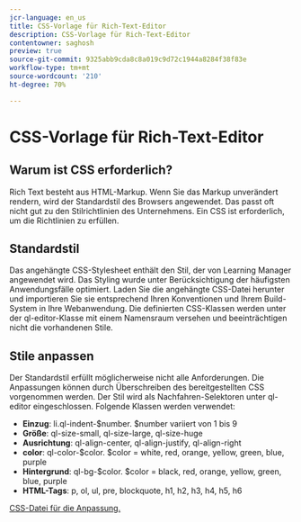 ```yaml
---
jcr-language: en_us
title: CSS-Vorlage für Rich-Text-Editor
description: CSS-Vorlage für Rich-Text-Editor
contentowner: saghosh
preview: true
source-git-commit: 9325abb9cda8c8a019c9d72c1944a8284f38f83e
workflow-type: tm+mt
source-wordcount: '210'
ht-degree: 70%

---
```




# CSS-Vorlage für Rich-Text-Editor

## Warum ist CSS erforderlich?

Rich Text besteht aus HTML-Markup. Wenn Sie das Markup unverändert rendern, wird der Standardstil des Browsers angewendet. Das passt oft nicht gut zu den Stilrichtlinien des Unternehmens. Ein CSS ist erforderlich, um die Richtlinien zu erfüllen.

## Standardstil

Das angehängte CSS-Stylesheet enthält den Stil, der von Learning Manager angewendet wird. Das Styling wurde unter Berücksichtigung der häufigsten Anwendungsfälle optimiert. Laden Sie die angehängte CSS-Datei herunter und importieren Sie sie entsprechend Ihren Konventionen und Ihrem Build-System in Ihre Webanwendung. Die definierten CSS-Klassen werden unter der ql-editor-Klasse mit einem Namensraum versehen und beeinträchtigen nicht die vorhandenen Stile.

## Stile anpassen

Der Standardstil erfüllt möglicherweise nicht alle Anforderungen. Die Anpassungen können durch Überschreiben des bereitgestellten CSS vorgenommen werden. Der Stil wird als Nachfahren-Selektoren unter ql-editor eingeschlossen. Folgende Klassen werden verwendet:

* **Einzug**: li.ql-indent-$number. $number variiert von 1 bis 9
* **Größe**: ql-size-small, ql-size-large, ql-size-huge
* **Ausrichtung**: ql-align-center, ql-align-justify, ql-align-right
* **color**: ql-color-$color. $color = white, red, orange, yellow, green, blue, purple
* **Hintergrund**: ql-bg-$color. $color = black, red, orange, yellow, green, blue, purple
* **HTML-Tags**: p, ol, ul, pre, blockquote, h1, h2, h3, h4, h5, h6

[CSS-Datei für die Anpassung.](assets/ql-headless.css)
